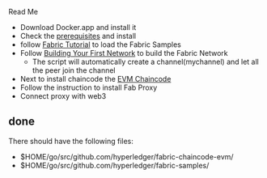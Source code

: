 Read Me

- Download Docker.app and install it
- Check the [prerequisites](https://hyperledger-fabric.readthedocs.io/en/latest/prereqs.html) and install
- follow [Fabric Tutorial](https://hyperledger-fabric.readthedocs.io/en/latest/install.html) to load the Fabric Samples
- Follow [Building Your First Network](https://hyperledger-fabric.readthedocs.io/en/release-1.4/build_network.html) to build the Fabric Network
	- The script will automatically create a channel(mychannel) and let all the peer join the channel
- Next to install chaincode the [EVM Chaincode](https://github.com/hyperledger/fabric-chaincode-evm/blob/master/examples/EVM_Smart_Contracts.md)
- Follow the instruction to install Fab Proxy
- Connect proxy with web3

done
------

There should have the following files:
- $HOME/go/src/github.com/hyperledger/fabric-chaincode-evm/
- $HOME/go/src/github.com/hyperledger/fabric-samples/

